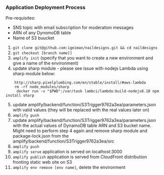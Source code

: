 ### Application Deployment Process

Pre-requisites:
 - SNS topic with email subscription for moderation messages
 - ARN of any DynomoDB table
 - Name of S3 buucket

1. `git clone git@github.com:igeiman/naildesigns.git && cd naildesigns`
2. `git checkout [branch name]]`
3. `amplify init` (specify that you want to create a new environment and give a name of the environment)
4. update sharp module - please see issue with nodejs Lambda using sharp module below:
```
	http://sharp.pixelplumbing.com/en/stable/install/#aws-lambda
	rm -rf node_modules/sharp
	 docker run -v "$PWD":/var/task lambci/lambda:build-nodejs8.10 npm install sharp
```
5. update amplify/backend/function/S3Trigger9762a3ea/parameters.json with valid values (they will be replaced with the real values later on)
6. `amplify push`
7. update amplify/backend/function/S3Trigger9762a3ea/parameters.json with the actual values of DynamoDB table ARN and S3 bucket name. Might need to perform step 4 again and remove sharp module and package-lock.json from the amplify/backend/function/S3Trigger9762a3ea/src
8. `amplify push`
9. `amplify serve`   application is served on localhost:3000
11. `amplify publish` application is served from CloudFront distribution fronting static web site on S3
12. `amplify env remove [env name]`, delete the environment
